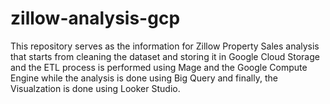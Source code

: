 # zillow-analysis-gcp
This repository serves as the information for Zillow Property Sales analysis that starts from cleaning the dataset and storing it in Google Cloud Storage and the ETL process is performed using Mage and the Google Compute Engine while the analysis is done using Big Query and finally, the Visualzation is done using Looker Studio.
